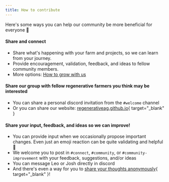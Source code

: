 ```yaml
---
title: How to contribute
---
```


Here's some ways you can help our community be more beneficial for everyone 💞

#### Share and connect
- Share what's happening with your farm and projects, so we can learn from your journey.
- Provide encouragement, validation, feedback, and ideas to fellow community members.
- More options: [How to grow with us](./growing-together.md)

#### Share our group with fellow regenerative farmers you think may be interested
- You can share a personal discord invitation from the `#welcome` channel
- Or you can share our website: [regenerativeag.github.io](https://regenerativeag.github.io){ target="_blank" }

#### Share your input, feedback, and ideas so we can improve!
- You can provide input when we occasionally propose important changes. Even just an emoji reaction can be quite validating and helpful 🙂
- We welcome you to post in `#connect`, `#community`, or `#community-improvement` with your feedback, suggestions, and/or ideas
- You can message Leo or Josh directly in discord
- And there's even a way for you to [share your thoughts anonymously](https://docs.google.com/forms/d/e/1FAIpQLScqbv80BA8k9KOz7m1VrOR5Qh0j2RoG7hE0wSmsCIWrDWTgmQ/viewform){ target="_blank" }!

